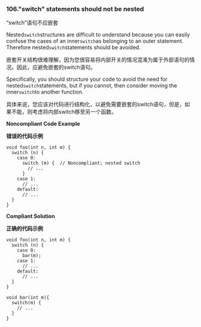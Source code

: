 ### 106."switch" statements should not be nested

“switch”语句不应嵌套

Nested`switch`structures are difficult to understand because you can easily confuse the cases of an inner`switch`as belonging to an outer statement. Therefore nested`switch`statements should be avoided.

嵌套开关结构很难理解，因为您很容易将内部开关的情况混淆为属于外部语句的情况。因此，应避免嵌套的switch语句。

Specifically, you should structure your code to avoid the need for nested`switch`statements, but if you cannot, then consider moving the inner`switch`to another function.

具体来说，您应该对代码进行结构化，以避免需要嵌套的switch语句，但是，如果不能，则考虑将内部switch移至另一个函数。


**Noncompliant Code Example**

**错误的代码示例**

```
void foo(int n, int m) {
  switch (n) {
    case 0:
      switch (m) {  // Noncompliant; nested switch
        // ...
      }
    case 1:
      // ...
    default:
      // ...
  }
}
```

**Compliant Solution**

**正确的代码示例**


```
void foo(int n, int m) {
  switch (n) {
    case 0:
      bar(m);
    case 1:
      // ...
    default:
      // ...
  }
}

void bar(int m){
  switch(m) {
    // ...
  }
}
```